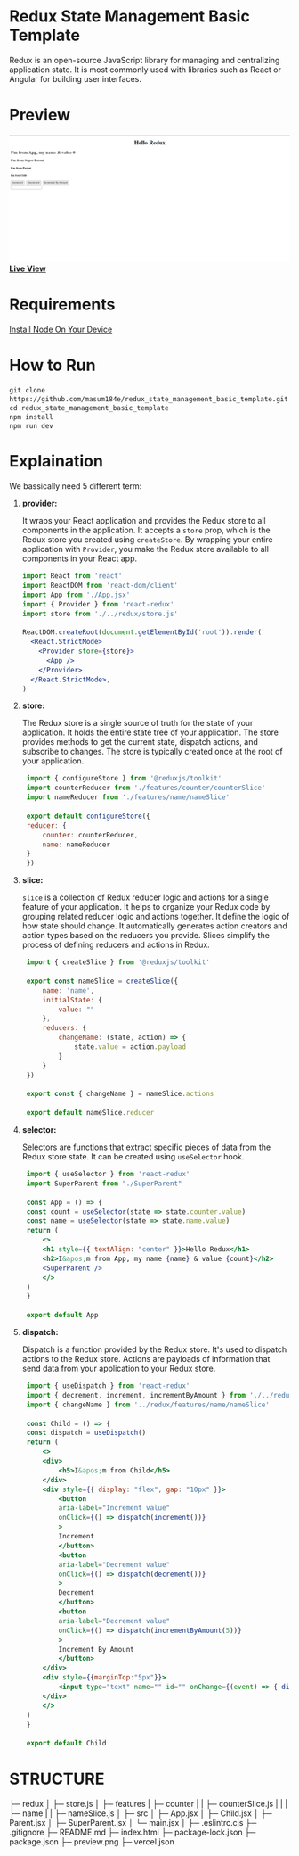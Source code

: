 # Redux State Management Basic Template

<p textAlign="justify">Redux is an open-source JavaScript library for managing and centralizing application state. It is most commonly used with libraries such as React or Angular for building user interfaces. </p>

# Preview
<img src="https://github.com/masum184e/redux_state_management_basic_template/blob/main/preview.png" >
<a href="https://redux-state-management-basic-template.vercel.app/"><b>Live View</b></a>

# Requirements

[Install Node On Your Device](https://nodejs.org/)

# How to Run

```
git clone https://github.com/masum184e/redux_state_management_basic_template.git
cd redux_state_management_basic_template
npm install
npm run dev
```

# Explaination

<p> We bassically need 5 different term:</p>

1. **provider:**

   It wraps your React application and provides the Redux store to all components in the application. It accepts a `store` prop, which is the Redux store you created using `createStore`. By wrapping your entire application with `Provider`, you make the Redux store available to all components in your React app.

   ```jsx
   import React from 'react'
   import ReactDOM from 'react-dom/client'
   import App from './App.jsx'
   import { Provider } from 'react-redux'
   import store from './../redux/store.js'

   ReactDOM.createRoot(document.getElementById('root')).render(
     <React.StrictMode>
       <Provider store={store}>
         <App />
       </Provider>
     </React.StrictMode>,
   )

2. **store:**

    The Redux store is a single source of truth for the state of your application. It holds the entire state tree of your application. The store provides methods to get the current state, dispatch actions, and subscribe to changes. The store is typically created once at the root of your application.

   ```jsx
    import { configureStore } from '@reduxjs/toolkit'
    import counterReducer from './features/counter/counterSlice'
    import nameReducer from './features/name/nameSlice'

    export default configureStore({
    reducer: {
        counter: counterReducer,
        name: nameReducer
    }
    })

3. **slice:**

    `slice` is a collection of Redux reducer logic and actions for a single feature of your application. It helps to organize your Redux code by grouping related reducer logic and actions together. It define the logic of how state should change. It automatically generates action creators and action types based on the reducers you provide. Slices simplify the process of defining reducers and actions in Redux.

   ```jsx
    import { createSlice } from '@reduxjs/toolkit'

    export const nameSlice = createSlice({
        name: 'name',
        initialState: {
            value: ""
        },
        reducers: {
            changeName: (state, action) => {
                state.value = action.payload
            }
        }
    })

    export const { changeName } = nameSlice.actions

    export default nameSlice.reducer

4. **selector:**

    Selectors are functions that extract specific pieces of data from the Redux store state. It can be created using `useSelector` hook.

   ```jsx
    import { useSelector } from 'react-redux'
    import SuperParent from "./SuperParent"

    const App = () => {
    const count = useSelector(state => state.counter.value)
    const name = useSelector(state => state.name.value)
    return (
        <>
        <h1 style={{ textAlign: "center" }}>Hello Redux</h1>
        <h2>I&apos;m from App, my name {name} & value {count}</h2>
        <SuperParent />
        </>
    )
    }

    export default App

5. **dispatch:**

    Dispatch is a function provided by the Redux store. It's used to dispatch actions to the Redux store. Actions are payloads of information that send data from your application to your Redux store.

   ```jsx
    import { useDispatch } from 'react-redux'
    import { decrement, increment, incrementByAmount } from './../redux/features/counter/counterSlice'
    import { changeName } from '../redux/features/name/nameSlice'

    const Child = () => {
    const dispatch = useDispatch()
    return (
        <>
        <div>
            <h5>I&apos;m from Child</h5>
        </div>
        <div style={{ display: "flex", gap: "10px" }}>
            <button
            aria-label="Increment value"
            onClick={() => dispatch(increment())}
            >
            Increment
            </button>
            <button
            aria-label="Decrement value"
            onClick={() => dispatch(decrement())}
            >
            Decrement
            </button>
            <button
            aria-label="Decrement value"
            onClick={() => dispatch(incrementByAmount(5))}
            >
            Increment By Amount
            </button>
        </div>
        <div style={{marginTop:"5px"}}>
            <input type="text" name="" id="" onChange={(event) => { dispatch(changeName(event.target.value)) }} />
        </div>
        </>
    )
    }

    export default Child

# STRUCTURE

├─ redux
│  ├─ store.js
│  ├─ features
|     ├─ counter
|     |  ├─ counterSlice.js
|     |
|     ├─ name
|     |  ├─ nameSlice.js
│
├─ src
│  ├─ App.jsx
│  ├─ Child.jsx
│  ├─ Parent.jsx
│  ├─ SuperParent.jsx
│  └─ main.jsx
│
├─ .eslintrc.cjs
├─ .gitignore
├─ README.md
├─ index.html
├─ package-lock.json
├─ package.json
├─ preview.png
├─ vercel.json